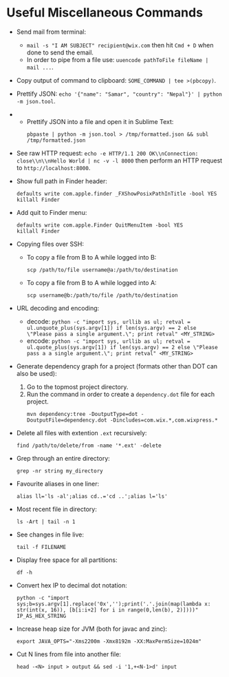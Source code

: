 <h1>Useful Miscellaneous Commands</h1>

* Send mail from terminal:  
    * `mail -s "I AM SUBJECT" recipient@wix.com` then hit `Cmd + D` when done to send the email.
    * In order to pipe from a file use: `uuencode pathToFile fileName | mail ...`.

* Copy output of command to clipboard: `SOME_COMMAND | tee >(pbcopy)`.
* Prettify JSON: `echo '{"name": "Samar", "country": "Nepal"}' | python -m json.tool`.
* * Prettify JSON into a file and open it in Sublime Text: 
	```
	pbpaste | python -m json.tool > /tmp/formatted.json && subl /tmp/formatted.json
	```
* See raw HTTP request: `echo -e HTTP/1.1 200 OK\\nConnection: close\\n\\nHello World | nc -v -l 8000` then perform an HTTP request to `http://localhost:8000`.
* Show full path in Finder header:

	```
	defaults write com.apple.finder _FXShowPosixPathInTitle -bool YES
	killall Finder
	```
	
* Add quit to Finder menu:

	```
	defaults write com.apple.Finder QuitMenuItem -bool YES
	killall Finder
	```
	
* Copying files over SSH:
	* To copy a file from B to A while logged into B:
	
		```
		scp /path/to/file username@a:/path/to/destination
		```
	* To copy a file from B to A while logged into A:

		```
		scp username@b:/path/to/file /path/to/destination
		```
		
* URL decoding and encoding:
	* decode: `python -c "import sys, urllib as ul; retval = ul.unquote_plus(sys.argv[1]) if len(sys.argv) == 2 else \"Please pass a single argument.\"; print retval" <MY_STRING>`
	* encode: `python -c "import sys, urllib as ul; retval = ul.quote_plus(sys.argv[1]) if len(sys.argv) == 2 else \"Please pass a a single argument.\"; print retval" <MY_STRING>`

	
* Generate dependency graph for a project (formats other than DOT can also be used):
	1. Go to the topmost project directory.
	2. Run the command in order to create a `dependency.dot` file for each project.
		```
		mvn dependency:tree -DoutputType=dot -DoutputFile=dependency.dot -Dincludes=com.wix.*,com.wixpress.*
		```
		
* Delete all files with extention `.ext` recursively:

	```
	find /path/to/delete/from -name '*.ext' -delete
	```
	
* Grep through an entire directory:

	```
	grep -nr string my_directory
	```
	
* Favourite aliases in one liner:

	```
	alias ll='ls -al';alias cd..='cd ..';alias l='ls'
	```
	
* Most recent file in directory:

	```
	ls -Art | tail -n 1
	```
	
* See changes in file live:

	```
	tail -f FILENAME
	```
	
* Display free space for all partitions:

	```
	df -h
	```
	
* Convert hex IP to decimal dot notation:

	```
	python -c "import sys;b=sys.argv[1].replace('0x','');print('.'.join(map(lambda x: str(int(x, 16)), [b[i:i+2] for i in range(0,len(b), 2)])))" IP_AS_HEX_STRING
	```
	
	
* Increase heap size for JVM (both for javac and zinc):

	```
	export JAVA_OPTS="-Xms2200m -Xmx8192m -XX:MaxPermSize=1024m"
	```
	
* Cut N lines from file into another file:

	```
	head -<N> input > output && sed -i '1,+<N-1>d' input
	```